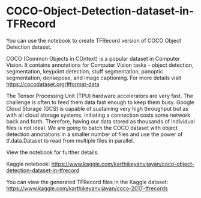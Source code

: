 # COCO-Object-Detection-dataset-in-TFRecord
You can use the notebook to create TFRecord version of COCO Object Detection dataset.

COCO (Common Objects in COntext) is a popular dataset in Computer Vision. It contains annotations for Computer Vision tasks - object detection, segmentation, keypoint detection, stuff segmentation, panoptic segmentation, densepose, and image captioning. For more details visit https://cocodataset.org/#format-data

The Tensor Processing Unit (TPU) hardware accelerators are very fast. The challenge is often to feed them data fast enough to keep them busy. Google Cloud Storage (GCS) is capable of sustaining very high throughput but as with all cloud storage systems, initiating a connection costs some network back and forth. Therefore, having our data stored as thousands of individual files is not ideal. We are going to batch the COCO dataset with object detection annotations in a smaller number of files and use the power of tf.data.Dataset to read from multiple files in parallel.

View the notebook for further details. 

Kaggle notebook: https://www.kaggle.com/karthikeyanvijayan/coco-object-detection-dataset-in-tfrecord

You can view the generated TFRecord files in the Kaggle dataset: https://www.kaggle.com/karthikeyanvijayan/coco-2017-tfrecords


